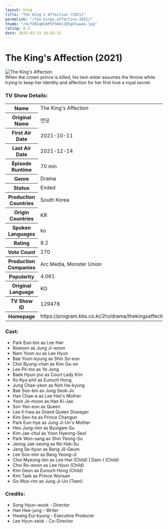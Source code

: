 ```yaml
---
layout: blog
title: "The King's Affection (2021)"
permalink: "/the-kings-affection-2021/"
thumb: "/mcfX0IqWibPhF5H4i2Q5gUlwwxk.jpg"
rating: 8.2
date: 2025-03-13 10:45:11
---
```

<h1 class="title">The King's Affection (2021)</h1><div class="poster"><img src="{{ site.imglink }}/mcfX0IqWibPhF5H4i2Q5gUlwwxk.jpg" class="img-fluid my-3" alt="The King's Affection"/></div><div class="plot">When the crown prince is killed, his twin sister assumes the throne while trying to keep her identity and affection for her first love a royal secret.</div><h3>TV Show Details:</h3><table class="table table-bordered details"><tr><th>Name</th><td>The King's Affection</td></tr><tr><th>Original Name</th><td>연모</td></tr><tr><th>First Air Date</th><td>2021-10-11</td></tr><tr><th>Last Air Date</th><td>2021-12-14</td></tr><tr><th>Episode Runtime</th><td>70 min</td></tr><tr><th>Genre</th><td>Drama</td></tr><tr><th>Status</th><td>Ended</td></tr><tr><th>Production Countries</th><td>South Korea</td></tr><tr><th>Origin Countries</th><td>KR</td></tr><tr><th>Spoken Languages</th><td>ko</td></tr><tr><th>Rating</th><td>8.2</td></tr><tr><th>Vote Count</th><td>270</td></tr><tr><th>Production Companies</th><td>Arc Media, Monster Union</td></tr><tr><th>Popularity</th><td>4.061</td></tr><tr><th>Original Language</th><td>KO</td></tr><tr><th>TV Show ID</th><td>129478</td></tr><tr><th>Homepage</th><td>https://program.kbs.co.kr/2tv/drama/thekingsaffection/pc/index.html</td></tr></table><h3>Cast:</h3><ul class="list-group cast"><li>Park Eun-bin as Lee Hwi</li><li>Rowoon as Jung Ji-woon</li><li>Nam Yoon-su as Lee Hyun</li><li>Bae Yoon-kyung as Shin So-eun</li><li>Choi Byung-chan as Kim Ga-on</li><li>Lee Pil-mo as Ye Jong</li><li>Baek Hyun-joo as Court Lady Kim</li><li>Ko Kyu-phil as Eunuch Hong</li><li>Jung Chae-yeon as Noh Ha-kyung</li><li>Bae Soo-bin as Jung Seok-Jo</li><li>Han Chae-a as Lee Hwi's Mother</li><li>Yoon Je-moon as Han Ki-Jae</li><li>Son Yeo-eun as Queen</li><li>Lee Il-hwa as Grand Queen Dowager</li><li>Kim Seo-ha as Prince Changun</li><li>Park Eun-hye as Jung Ji-Un's Mother</li><li>Heo Jung-min as Byulgam Gu</li><li>Kim Jae-chul as Yoon Hyeong-Seol</li><li>Park Won-sang as Shin Yeong-Su</li><li>Jeong Jae-seong as No Hak-Su</li><li>Jang Se-hyun as Bang Jil-Geum</li><li>Lee Soo-min as Bang Yeong-Ji</li><li>Choi Myeong-bin as Lee Hwi (Child) | Dam-I (Child)</li><li>Choi Ro-woon as Lee Hyun (Child)</li><li>Kim Geon as Eunuch Hong (Child)</li><li>Kim Taek as Prince Wonsan</li><li>Go Woo-rim as Jung Ji-Un (Teen)</li></ul><h3>Credits:</h3><ul class="list-group crew"><li>Song Hyun-wook - Director</li><li>Han Hee-jung - Writer</li><li>Hwang Eui-kyung - Executive Producer</li><li>Lee Hyun-seok - Co-Director</li></ul>